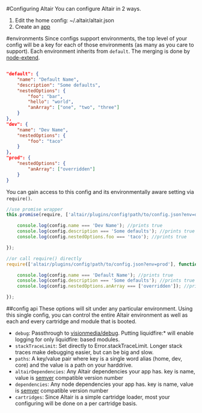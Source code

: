 #Configuring Altair
You can configure Altair in 2 ways.

1. Edit the home config: ~/.altair/altair.json
2. Create an [app](app.md)

#environments
Since configs support environments, the top level of your config will be a key for each of those environments (as many
as you care to support). Each environment inherits from `default`. The merging is done by [node-extend](https://www.npmjs.org/package/config-extend).

```json

"default": {
    "name": "Default Name",
    "description": "Some defaults",
    "nestedOptions": {
        "foo": "bar",
        "hello": "world",
        "anArray": ["one", "two", "three"]
    }
},
"dev": {
    "name": "Dev Name",
    "nestedOptions": {
        "foo": "taco"
    }
},
"prod": {
    "nestedOptions": {
        "anArray": ["overridden"]
    }
}
```

You can gain access to this config and its environmentally aware setting via `require()`.

```js
//use promise wrapper
this.promise(require, ['altair/plugins/config!path/to/config.json?env=dev']).then(function (config) {

    console.log(config.name === 'Dev Name'); //prints true
    console.log(config.description === 'Some defaults'); //prints true
    console.log(config.nestedOptions.foo === 'taco'); //prints true

});

//or call require() directly
require(['altair/plugins/config!path/to/config.json?env=prod'], function (config) {

    console.log(config.name === 'Default Name'); //prints true
    console.log(config.description === 'Some defaults'); //prints true
    console.log(config.nestedOptions.anArray === ['overridden']); //prints true (arrays DO NOT merge)

});
```

##config api
These options will sit under any particular environment. Using this single config, you can control the entire Altair
environment as well as each and every cartridge and module that is booted.

- `debug`: Passthrough to [visionmedia/debug](https://github.com/visionmedia/debug). Putting liquidfire:* will enable logging for only liquidfire: based modules.
- `stackTraceLimit`: Set directly to Error.stackTraceLimit. Longer stack traces make debugging easier, but can be big and slow.
- `paths`: A key/value pair where key is a single word alias (home, dev, core) and the value is a path on your harddrive.
- `altairDependencies`: Any Altair dependencies your app has. key is name, value is [semver](https://www.npmjs.org/package/semver) compatible version number
- `dependencies`: Any node dependencies your app has. key is name, value is [semver](https://www.npmjs.org/package/semver) compatible version number
- `cartridges`: Since Altair is a simple cartridge loader, most your configuring will be done on a per cartridge basis.
